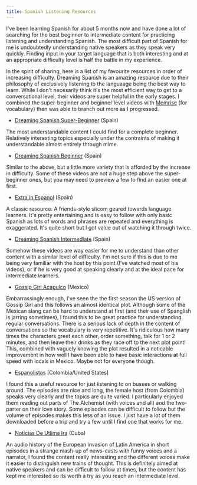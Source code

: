 ```yaml
---
title: Spanish Listening Resources
---
```


I've been learning Spanish for about 5 months now and have done a lot of searching
for the best beginner to intermediate content for practicing listening and understanding Spanish. The most difficult part of Spanish for me is undoubtedly understanding
native speakers as they speak very quickly. Finding input in your target language that
is both interesting and at an appropriate difficulty level is half the battle in
my experience.

In the spirit of sharing, here is a list of my favourite resources in order of
increasing difficulty. Dreaming Spanish is an amazing resource due to their philosophy
of exclusively listening to the languaage being the best way to learn. While I don't
necesarily think it's the most efficient way to get to a conversational level, their
videos are super helpful in the early stages. I combined the super-beginner and beginner level videos with [Memrise]() (for vocabulary) then was able to branch out more as
I progressed.

- [Dreaming Spanish Super-Beginner](https://www.youtube.com/playlist?list=PLlpPf-YgbU7GbOHc3siOGQ5KmVSngZucl) (Spain)

The most understandable content I could find for a complete beginner. Relatively
interesting topics especially under the contraints of making it understandable almost
entirely through mime.

- [Dreaming Spanish Beginner](https://www.youtube.com/playlist?list=PLlpPf-YgbU7HWrrenMs3-nuhxgzyAiA-C) (Spain)

Similar to the above, but a little more variety that is afforded by the increase in
difficulty. Some of these videos are not a huge step above the super-beginner ones,
but you may need to preview a few to find an easier one at first.

- [Extra in Espanol](https://www.youtube.com/watch?v=z-dx6kd5f4E) (Spain)

A classic resource. A friends-style sitcom geared towards language learners. It's
pretty entertaining and is easy to follow with only basic Spanish as lots of words
and phrases are repeated and everything is exaggerated. It's quite short but I got
value out of watching it through twice.

- [Dreaming Spanish Intermediate](https://www.youtube.com/playlist?list=PLlpPf-YgbU7Gssxi9f72cZktgOb4Vpdoy) (Spain)

Somehow these videos are way easier for me to understand than other content with a
similar level of difficulty. I'm not sure if this is due to me being very familiar
with the host by this point (I've watched most of his videos), or if he is very
good at speaking clearly and at the ideal pace for intermediate learners.

- [Gossip Girl Acapulco](http://gossipgirlacapulcocapitulos.blogspot.com/) (Mexico)

Embarrassingly enough, I've seen the the first season the US version of Gossip Girl
and this follows an almost identical plot. Although some of the Mexican slang can be
hard to understand at first (and their use of Spanglish is jarring sometimes), I
found this to be great practice for understanding regular conversations. There is
a serious lack of depth in the content of conversations so the vocabulary is very
repetitive. It's ridiculous how many times the characters greet each other, order something, talk for 1 or 2 minutes, and then leave their drinks as they race off to the
next plot point! This, combined with vaguely knowing the plot resulted in a noticable
improvement in how well I have been able to have basic interactions at full speed with
locals in Mexico. Maybe not for everyone though.

- [Espanolistos](https://www.espanolistos.com/) [Colombia/United States]

I found this a useful resource for just listening to on busses or walking around. The
episodes are nice and long, the female host (from Colombia) speaks very clearly and
the topics are quite varied. I particularly enjoyed them reading out parts of The
Alchemist (with voices and all) and the two-parter on their love story. Some episodes
can be difficult to follow but the volume of episodes makes this less of an issue. I
just have a lot of them downloaded before a trip and try a few until I find one that
works for me.
 
- [Noticias De Utlima Ira](https://radialistas.net/serie-noticias-de-ultima-ira/) (Cuba)

An audio history of the European invasion of Latin America in short episodes in a
strange mash-up of news-casts with funny voices and a narrator, I found the content
really interesting and the different voices make it easier to distinguish new trains
of thought. This is definitely aimed at native speakers and can be difficult to
follow at times, but the content has kept me interested so its worth a try as you
reach an intermediate level.

